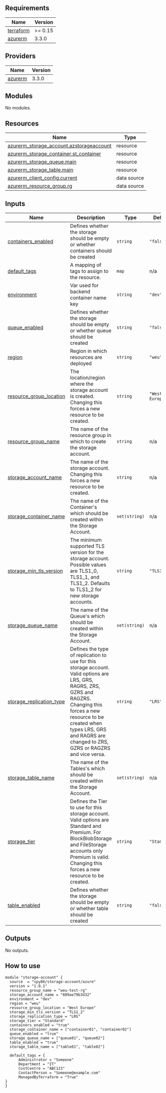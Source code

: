 <!-- BEGIN_TF_DOCS -->
## Requirements

| Name | Version |
|------|---------|
| <a name="requirement_terraform"></a> [terraform](#requirement\_terraform) | >= 0.15 |
| <a name="requirement_azurerm"></a> [azurerm](#requirement\_azurerm) | 3.3.0 |

## Providers

| Name | Version |
|------|---------|
| <a name="provider_azurerm"></a> [azurerm](#provider\_azurerm) | 3.3.0 |

## Modules

No modules.

## Resources

| Name | Type |
|------|------|
| [azurerm_storage_account.azstorageaccount](https://registry.terraform.io/providers/hashicorp/azurerm/3.3.0/docs/resources/storage_account) | resource |
| [azurerm_storage_container.st_container](https://registry.terraform.io/providers/hashicorp/azurerm/3.3.0/docs/resources/storage_container) | resource |
| [azurerm_storage_queue.main](https://registry.terraform.io/providers/hashicorp/azurerm/3.3.0/docs/resources/storage_queue) | resource |
| [azurerm_storage_table.main](https://registry.terraform.io/providers/hashicorp/azurerm/3.3.0/docs/resources/storage_table) | resource |
| [azurerm_client_config.current](https://registry.terraform.io/providers/hashicorp/azurerm/3.3.0/docs/data-sources/client_config) | data source |
| [azurerm_resource_group.rg](https://registry.terraform.io/providers/hashicorp/azurerm/3.3.0/docs/data-sources/resource_group) | data source |

## Inputs

| Name | Description | Type | Default | Required |
|------|-------------|------|---------|:--------:|
| <a name="input_containers_enabled"></a> [containers\_enabled](#input\_containers\_enabled) | Defines whether the storage should be empty or whether containers should be created | `string` | `"false"` | no |
| <a name="input_default_tags"></a> [default\_tags](#input\_default\_tags) | A mapping of tags to assign to the resource. | `map` | n/a | yes |
| <a name="input_environment"></a> [environment](#input\_environment) | Var used for backend container name key | `string` | `"dev"` | no |
| <a name="input_queue_enabled"></a> [queue\_enabled](#input\_queue\_enabled) | Defines whether the storage should be empty or whether queue should be created | `string` | `"false"` | no |
| <a name="input_region"></a> [region](#input\_region) | Region in which resources are deployed | `string` | `"weu"` | no |
| <a name="input_resource_group_location"></a> [resource\_group\_location](#input\_resource\_group\_location) | The location/region where the storage account is created. Changing this forces a new resource to be created. | `string` | `"West Europe"` | no |
| <a name="input_resource_group_name"></a> [resource\_group\_name](#input\_resource\_group\_name) | The name of the resource group in which to create the storage account. | `string` | n/a | yes |
| <a name="input_storage_account_name"></a> [storage\_account\_name](#input\_storage\_account\_name) | The name of the storage account. Changing this forces a new resource to be created. | `string` | n/a | yes |
| <a name="input_storage_container_name"></a> [storage\_container\_name](#input\_storage\_container\_name) | The name of the Container's which should be created within the Storage Account. | `set(string)` | n/a | yes |
| <a name="input_storage_min_tls_version"></a> [storage\_min\_tls\_version](#input\_storage\_min\_tls\_version) | The minimum supported TLS version for the storage account. Possible values are TLS1\_0, TLS1\_1, and TLS1\_2. Defaults to TLS1\_2 for new storage accounts. | `string` | `"TLS1_2"` | no |
| <a name="input_storage_queue_name"></a> [storage\_queue\_name](#input\_storage\_queue\_name) | The name of the Queue's which should be created within the Storage Account. | `set(string)` | n/a | yes |
| <a name="input_storage_replication_type"></a> [storage\_replication\_type](#input\_storage\_replication\_type) | Defines the type of replication to use for this storage account. Valid options are LRS, GRS, RAGRS, ZRS, GZRS and RAGZRS. Changing this forces a new resource to be created when types LRS, GRS and RAGRS are changed to ZRS, GZRS or RAGZRS and vice versa. | `string` | `"LRS"` | no |
| <a name="input_storage_table_name"></a> [storage\_table\_name](#input\_storage\_table\_name) | The name of the Tables's which should be created within the Storage Account. | `set(string)` | n/a | yes |
| <a name="input_storage_tier"></a> [storage\_tier](#input\_storage\_tier) | Defines the Tier to use for this storage account. Valid options are Standard and Premium. For BlockBlobStorage and FileStorage accounts only Premium is valid. Changing this forces a new resource to be created. | `string` | `"Standard"` | no |
| <a name="input_table_enabled"></a> [table\_enabled](#input\_table\_enabled) | Defines whether the storage should be empty or whether table should be created | `string` | `"false"` | no |

## Outputs

No outputs.
<!-- END_TF_DOCS -->

## How to use

```
module "storage-account" {
  source  = "spy86/storage-account/azure"
  version = "1.0.1"
  resource_group_name = "weu-test-rg"
  storage_account_name = "609ae79b3d32"  
  environment = "dev"
  region = "weu"
  resource_group_location = "West Europe"
  storage_min_tls_version = "TLS1_2"
  storage_replication_type = "LRS"
  storage_tier = "Standard"
  containers_enabled = "true"
  storage_container_name = ["container01", "container02"]
  queue_enabled = "true"
  storage_queue_name = ["queue01", "queue02"]
  table_enabled = "true"
  storage_table_name = ["table01", "table02"]

  default_tags = {
      Administrator = "Someone"
      Department = "IT"
      CostCentre = "ABC123"
      ContactPerson = "Someone@example.com"
      ManagedByTerraform = "True"
}
}
```